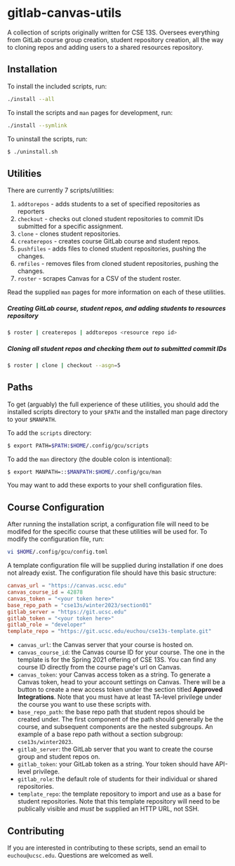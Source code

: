 # gitlab-canvas-utils

A collection of scripts originally written for CSE 13S. Oversees everything from
GitLab course group creation, student repository creation, all the way to
cloning repos and adding users to a shared resources repository.

## Installation

To install the included scripts, run:

```bash
./install --all
```

To install the scripts and `man` pages for development, run:

```bash
./install --symlink
```

To uninstall the scripts, run:

```bash
$ ./uninstall.sh
```

## Utilities

There are currently 7 scripts/utilities:
1. `addtorepos` - adds students to a set of specified repositories as reporters
2. `checkout` - checks out cloned student repositories to commit IDs submitted
   for a specific assignment.
3. `clone` - clones student repositories.
4. `createrepos` - creates course GitLab course and student repos.
5. `pushfiles` - adds files to cloned student repositories, pushing the changes.
6. `rmfiles` - removes files from cloned student repositories, pushing the
   changes.
7. `roster` - scrapes Canvas for a CSV of the student roster.

Read the supplied `man` pages for more information on each of these utilities.

##### Creating GitLab course, student repos, and adding students to resources repository

```bash
$ roster | createrepos | addtorepos <resource repo id>
```
##### Cloning all student repos and checking them out to submitted commit IDs

```bash
$ roster | clone | checkout --asgn=5
```

## Paths

To get (arguably) the full experience of these utilities, you should add the
installed scripts directory to your `$PATH` and the installed man page directory
to your `$MANPATH`.

To add the `scripts` directory:

```bash
$ export PATH=$PATH:$HOME/.config/gcu/scripts
```

To add the `man` directory (the double colon is intentional):

```bash
$ export MANPATH=::$MANPATH:$HOME/.config/gcu/man
```

You may want to add these exports to your shell configuration files.

## Course Configuration

After running the installation script, a configuration file will need to be
modifed for the specific course that these utilities will be used for. To modify
the configuration file, run:

```bash
vi $HOME/.config/gcu/config.toml
```

A template configuration file will be supplied during installation if one does
not already exist. The configuration file should have this basic structure:

```toml
canvas_url = "https://canvas.ucsc.edu"
canvas_course_id = 42878
canvas_token = "<your token here>"
base_repo_path = "cse13s/winter2023/section01"
gitlab_server = "https://git.ucsc.edu"
gitlab_token = "<your token here>"
gitlab_role = "developer"
template_repo = "https://git.ucsc.edu/euchou/cse13s-template.git"
```

- `canvas_url`: the Canvas server that your course is hosted on.
- `canvas_course_id`: the Canvas course ID for your course. The one in the
  template is for the Spring 2021 offering of CSE 13S. You can find any course
  ID directly from the course page's url on Canvas.
- `canvas_token`: your Canvas access token as a string. To generate a  Canvas
  token, head to your account settings on Canvas. There will be a button to
  create a new access token under the section titled **Approved Integrations**.
  Note that you must have at least TA-level privilege under the course you want
  to use these scripts with.
- `base_repo_path`: the base repo path that student repos should be created
  under. The first component of the path should generally be the course, and
  subsequent components are the nested subgroups. An example of a base repo path
  without a section subgroup: `cse13s/winter2023`.
- `gitlab_server`: the GitLab server that you want to create the course group
  and student repos on.
- `gitlab_token`: your GitLab token as a string. Your token should have API-level privilege.
- `gitlab_role`: the default role of students for their individual or shared repositories.
- `template_repo`: the template repository to import and use as a base for
  student repositories. Note that this template repository will need to be
  publically visible and *must* be supplied an HTTP URL, not SSH.

## Contributing

If you are interested in contributing to these scripts, send an email to
`euchou@ucsc.edu`. Questions are welcomed as well.
